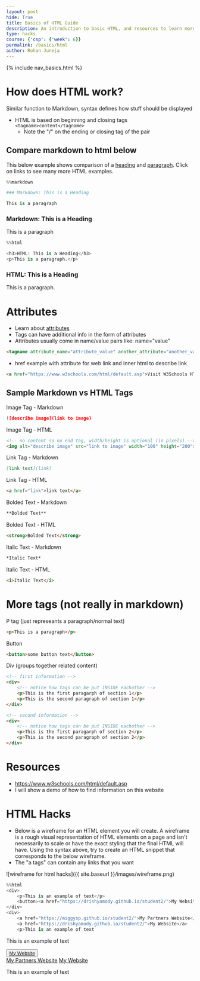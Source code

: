 ```yaml
---
layout: post
hide: True
title: Basics of HTML Guide
description: An introduction to basic HTML, and resources to learn more.
type: hacks
course: {'csp': {'week': 6}}
permalink: /basics/html
author: Rohan Juneja
---
```


{% include nav_basics.html %}


# How does HTML work?
Similar function to Markdown, syntax defines how stuff should be displayed
- HTML is based on beginning and closing tags `<tagname>content</tagname>`
  - Note the "/" on the ending or closing tag of the pair

## Compare markdown to html below
This below example shows comparison of a [heading](https://www.w3schools.com/html/html_headings.asp) and [paragraph](https://www.w3schools.com/html/html_paragraphs.asp).  Click on links to see many more HTML examples.


```python
%%markdown

### Markdown: This is a Heading

This is a paragraph

```



### Markdown: This is a Heading

This is a paragraph




```python
%%html

<h3>HTML: This is a Heading</h3>
<p>This is a paragraph.</p>
```



<h3>HTML: This is a Heading</h3>
<p>This is a paragraph.</p>



# Attributes
- Learn about [attributes](https://www.w3schools.com/html/html_attributes.asp) 
- Tags can have additional info in the form of attributes
- Attributes usually come in name/value pairs like: name="value"

```html
<tagname attribute_name="attribute_value" another_attribute="another_value">inner html text</tagname>
```

- href example with attribute for web link and inner html to describe link

```html
<a href="https://www.w3schools.com/html/default.asp">Visit W3Schools HTML Page</a>
```

## Sample Markdown vs HTML Tags
Image Tag - Markdown

```md
![describe image](link to image)
```

Image Tag - HTML

```html
<!-- no content so no end tag, width/height is optional (in pixels) -->
<img alt="describe image" src="link to image" width="100" height="200">
```

Link Tag - Markdown

```md
[link text](link)
```

Link Tag - HTML

```html
<a href="link">link text</a>
```

Bolded Text - Markdown

```md
**Bolded Text**
```

Bolded Text - HTML

```md
<strong>Bolded Text</strong>
```

Italic Text - Markdown

```md
*Italic Text*
```

Italic Text - HTML

```md
<i>Italic Text</i>
```

# More tags (not really in markdown)
P tag (just represeants a paragraph/normal text)

```html
<p>This is a paragraph</p>
```

Button

```html
<button>some button text</button>
```

Div (groups together related content)

```html
<!-- first information -->
<div>
    <!-- notice how tags can be put INSIDE eachother -->
    <p>This is the first paragarph of section 1</p>
    <p>This is the second paragraph of section 1</p>
</div>

<!-- second information -->
<div>
    <!-- notice how tags can be put INSIDE eachother -->
    <p>This is the first paragarph of section 2</p>
    <p>This is the second paragraph of section 2</p>
</div>
```



# Resources
- https://www.w3schools.com/html/default.asp
- I will show a demo of how to find information on this website

# HTML Hacks
- Below is a wireframe for an HTML element you will create. A wireframe is a rough visual representation of HTML elements on a page and isn't necessarily to scale or have the exact styling that the final HTML will have. Using the syntax above, try to create an HTML snippet that corresponds to the below wireframe.
- The "a tags" can contain any links that you want

![wireframe for html hacks]({{ site.baseurl }}/images/wireframe.png)


```python
%%html
<div>
    <p>This is an example of text</p>
    <button><a href="https://drishyamody.github.io/student2/">My Website</a></button>
</div>
<div>
    <a href="https://miggysp.github.io/student2/">My Partners Website</a>
    <a href="https://drishyamody.github.io/student2/">My Website</a>
    <p>This is an example of text

```


<div>
    <p>This is an example of text</p>
    <button><a href="https://drishyamody.github.io/student2/">My Website</a></button>
</div>
<div>
    <a href="https://miggysp.github.io/student2/">My Partners Website</a>
    <a href="https://drishyamody.github.io/student2/">My Website</a>
    <p>This is an example of text


